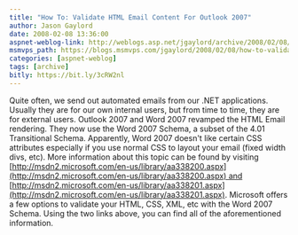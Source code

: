 ```yaml
---
title: "How To: Validate HTML Email Content For Outlook 2007"
author: Jason Gaylord
date: 2008-02-08 13:36:00
aspnet-weblog-link: http://weblogs.asp.net/jgaylord/archive/2008/02/08/how-to-validate-html-email-content-for-outlook-2007.aspx
msmvps_path: https://blogs.msmvps.com/jgaylord/2008/02/08/how-to-validate-html-email-content-for-outlook-2007/
categories: [aspnet-weblog]
tags: [archive]
bitly: https://bit.ly/3cRW2nl
---
```


Quite often, we send out automated emails from our .NET applications. Usually they are for our own internal users, but from time to time, they are for external users. Outlook 2007 and Word 2007 revamped the HTML Email rendering. They now use the Word 2007 Schema, a subset of the 4.01 Transitional Schema. Apparently, Word 2007 doesn't like certain CSS attributes especially if you use normal CSS to layout your email (fixed width divs, etc). More information about this topic can be found by visiting [http://msdn2.microsoft.com/en-us/library/aa338200.aspx](http://msdn2.microsoft.com/en-us/library/aa338200.aspx) and [http://msdn2.microsoft.com/en-us/library/aa338201.aspx](http://msdn2.microsoft.com/en-us/library/aa338201.aspx). Microsoft offers a few options to validate your HTML, CSS, XML, etc with the Word 2007 Schema. Using the two links above, you can find all of the aforementioned information.